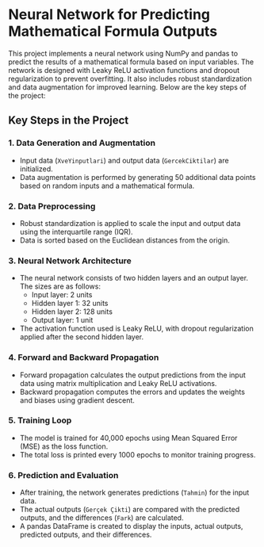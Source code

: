 # Neural Network for Predicting Mathematical Formula Outputs

This project implements a neural network using NumPy and pandas to predict the results of a mathematical formula based on input variables. The network is designed with Leaky ReLU activation functions and dropout regularization to prevent overfitting. It also includes robust standardization and data augmentation for improved learning. Below are the key steps of the project:

## Key Steps in the Project

### 1. Data Generation and Augmentation
- Input data (`XveYinputlari`) and output data (`GercekCiktilar`) are initialized.
- Data augmentation is performed by generating 50 additional data points based on random inputs and a mathematical formula.

### 2. Data Preprocessing
- Robust standardization is applied to scale the input and output data using the interquartile range (IQR).
- Data is sorted based on the Euclidean distances from the origin.

### 3. Neural Network Architecture
- The neural network consists of two hidden layers and an output layer. The sizes are as follows:
  - Input layer: 2 units
  - Hidden layer 1: 32 units
  - Hidden layer 2: 128 units
  - Output layer: 1 unit
- The activation function used is Leaky ReLU, with dropout regularization applied after the second hidden layer.

### 4. Forward and Backward Propagation
- Forward propagation calculates the output predictions from the input data using matrix multiplication and Leaky ReLU activations.
- Backward propagation computes the errors and updates the weights and biases using gradient descent.

### 5. Training Loop
- The model is trained for 40,000 epochs using Mean Squared Error (MSE) as the loss function.
- The total loss is printed every 1000 epochs to monitor training progress.

### 6. Prediction and Evaluation
- After training, the network generates predictions (`Tahmin`) for the input data.
- The actual outputs (`Gerçek Çikti`) are compared with the predicted outputs, and the differences (`Fark`) are calculated.
- A pandas DataFrame is created to display the inputs, actual outputs, predicted outputs, and their differences.

